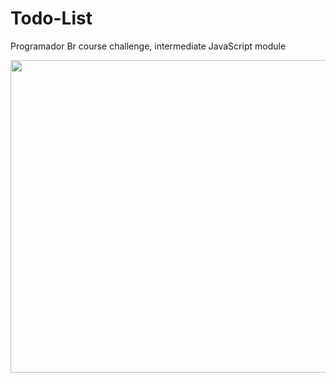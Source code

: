 # Todo-List
Programador Br course challenge, intermediate JavaScript module

<div align="center">
<img src="https://user-images.githubusercontent.com/77081114/146275203-1881be1d-8650-48ed-b2d7-e203b9d8bf4d.png" width="1000px" height="500px" />
  </div>



